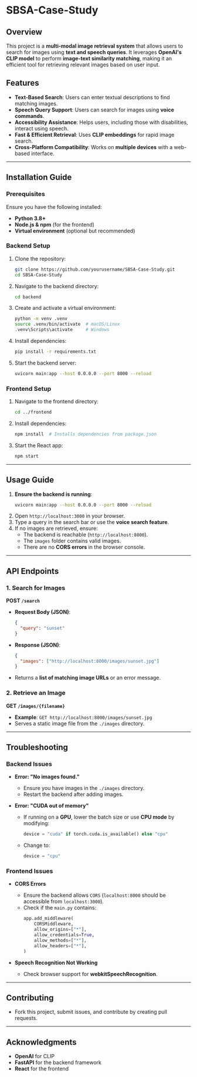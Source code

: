 # SBSA-Case-Study

## Overview
This project is a **multi-modal image retrieval system** that allows users to search for images using **text and speech queries**. It leverages **OpenAI's CLIP model** to perform **image-text similarity matching**, making it an efficient tool for retrieving relevant images based on user input.

## Features
- **Text-Based Search**: Users can enter textual descriptions to find matching images.
- **Speech Query Support**: Users can search for images using **voice commands**.
- **Accessibility Assistance**: Helps users, including those with disabilities, interact using speech.
- **Fast & Efficient Retrieval**: Uses **CLIP embeddings** for rapid image search.
- **Cross-Platform Compatibility**: Works on **multiple devices** with a web-based interface.

---

## **Installation Guide**
### **Prerequisites**
Ensure you have the following installed:
- **Python 3.8+**
- **Node.js & npm** (for the frontend)
- **Virtual environment** (optional but recommended)

### **Backend Setup**
1. Clone the repository:
   ```sh
   git clone https://github.com/yourusername/SBSA-Case-Study.git
   cd SBSA-Case-Study
   ```
2. Navigate to the backend directory:
   ```sh
   cd backend
   ```
3. Create and activate a virtual environment:
   ```sh
   python -m venv .venv
   source .venv/bin/activate  # macOS/Linux
   .venv\Scripts\activate     # Windows
   ```
4. Install dependencies:
   ```sh
   pip install -r requirements.txt
   ```
5. Start the backend server:
   ```sh
   uvicorn main:app --host 0.0.0.0 --port 8000 --reload
   ```

### **Frontend Setup**
1. Navigate to the frontend directory:
   ```sh
   cd ../frontend
   ```
2. Install dependencies:
   ```sh
   npm install  # Installs dependencies from package.json
   ```
3. Start the React app:
   ```sh
   npm start
   ```

---

## **Usage Guide**
1. **Ensure the backend is running**:
   ```sh
   uvicorn main:app --host 0.0.0.0 --port 8000 --reload
   ```
2. Open `http://localhost:3000` in your browser.
3. Type a query in the search bar or use the **voice search feature**.
4. If no images are retrieved, ensure:
   - The backend is reachable (`http://localhost:8000`).
   - The `images` folder contains valid images.
   - There are no **CORS errors** in the browser console.

---

## **API Endpoints**
### **1. Search for Images**
**POST `/search`**  
- **Request Body (JSON)**:
  ```json
  {
    "query": "sunset"
  }
  ```
- **Response (JSON)**:
  ```json
  {
    "images": ["http://localhost:8000/images/sunset.jpg"]
  }
  ```
- Returns a **list of matching image URLs** or an error message.

### **2. Retrieve an Image**
**GET `/images/{filename}`**  
- **Example**: `GET http://localhost:8000/images/sunset.jpg`
- Serves a static image file from the `./images` directory.

---

## **Troubleshooting**
### **Backend Issues**
- **Error: "No images found."**
  - Ensure you have images in the `./images` directory.
  - Restart the backend after adding images.

- **Error: "CUDA out of memory"**
  - If running on a **GPU**, lower the batch size or use **CPU mode** by modifying:
    ```python
    device = "cuda" if torch.cuda.is_available() else "cpu"
    ```
  - Change to:
    ```python
    device = "cpu"
    ```

### **Frontend Issues**
- **CORS Errors**
  - Ensure the backend allows `CORS` (`localhost:8000` should be accessible from `localhost:3000`).
  - Check if the `main.py` contains:
    ```python
    app.add_middleware(
        CORSMiddleware,
        allow_origins=["*"],
        allow_credentials=True,
        allow_methods=["*"],
        allow_headers=["*"],
    )
    ```

- **Speech Recognition Not Working**
  - Check browser support for **webkitSpeechRecognition**.

---

## **Contributing**
- Fork this project, submit issues, and contribute by creating pull requests.

---

## **Acknowledgments**
- **OpenAI** for CLIP
- **FastAPI** for the backend framework
- **React** for the frontend

